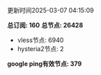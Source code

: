 更新时间2025-03-07 04:15:09

**总订阅: 160**
**总节点: 26428**
- vless节点: 6940
- hysteria2节点: 2

**google ping有效节点: 379**
